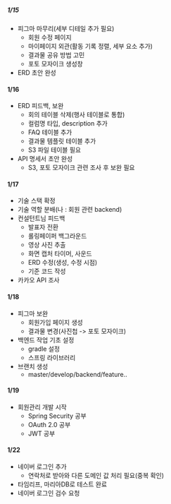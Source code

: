 ##### 1/15
- 피그마 마무리(세부 디테일 추가 필요)
    - 회원 수정 페이지
    - 마이페이지 외관(활동 기록 정렬, 세부 요소 추가) 
    - 결과물 공유 방법 고민
    - 포토 모자이크 생성창
- ERD 초안 완성

#### 1/16
- ERD 피드백, 보완
    - 회의 테이블 삭제(행사 테이블로 통합)
    - 컬럼명 타입, description 추가
    - FAQ 테이블 추가
    - 결과물 템플릿 테이블 추가
    - S3 파일 테이블 필요
- API 명세서 초안 완성
    - S3, 포토 모자이크 관련 조사 후 보완 필요

#### 1/17
- 기술 스택 확정
- 기술 역할 분배(나 : 회원 관련 backend)
- 컨설턴트님 피드백
    - 발표자 전환
    - 롤링페이퍼 백그라운드
    - 영상 사진 추출
    - 화면 캡처 타이머, 사운드
    - ERD 수정(생성, 수정 시점)
    - 기준 코드 작성
- 카카오 API 조사

#### 1/18
- 피그마 보완
    - 회원가입 페이지 생성
    - 결과물 변경(사진첩 -> 포토 모자이크)
- 백엔드 작업 기초 설정
    - gradle 설정
    - 스프링 라이브러리
- 브랜치 생성
    - master/develop/backend/feature..

#### 1/19
- 회원관리 개발 시작
	- Spring Security 공부
	- OAuth 2.0 공부
	- JWT 공부

#### 1/22
- 네이버 로그인 추가
    - 연락처로 받아와 다른 도메인 값 처리 필요(중복 확인)
- 타임리프, 마리아DB로 테스트 완료
- 네이버 로그인 검수 요청